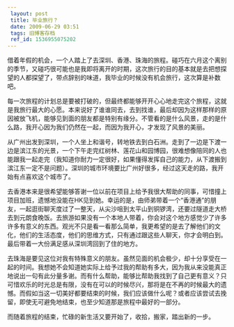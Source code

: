 ```yaml
---
 layout: post
 title: 毕业旅行？
 date: 2009-06-29 03:51
 tags: 旧博客存档
 ref_id: 1536955075202
---
```

借着年假的机会，一个人踏上了去深圳、香港、珠海的旅程。碰巧在六月这个离别的季节，又碰巧很可能也是我即将离开的时期，这次旅行的目的基本就是去把想探望的人都探望了，带点辞别的味道，我毕业的时候没有机会旅行，这次算是补数吧。

每一次旅程的计划总是要被打破的，但最终都能够开开心心地走完这个旅程，这就是我旅行最大的心愿。本来说好了谁谁同去，去到找谁，最后却因为这样那样的原因被放飞机，能够见到面的朋友都是特别有缘分。不管看的是什么风景，走的是什么路，我开心因为我们仍然在一起，而因为我开心，才发现了风景的美丽。

从广州出发到深圳，一个人坐上和谐号，转地铁去到白石洲。走到了一边是下渡一边是滨江东的光景，一个下午走完红树林、莲花山和园博园，很难想像陪同的人也能跟我一起走完（我知道你耐力一定很好，如果懂得发挥自己的能力，从下渡搬到滨江东一定不是问题）。深圳的城市环境要比广州好很多，经过这天走的路，我开始有点喜欢这个城市了。

去香港本来是很希望能够答谢一位以前在项目上给予我很大帮助的同事，可惜撞上项目加班，遗憾地没能在HK见到她。幸运的是，由师弟带着一个“香港通”的朋友，一起逛街聊天度过了一整天，从尖沙咀到太平山到铜锣湾，还要过隧道走大桥去到元朗食晚饭。去旅游如果没有一个本地人带着，你会对这个地方感觉少了许多许多有意义的东西。观光不只是看一看那么简单，我更希望的是去了解他们的文化，他们的生活态度，他们的思维方式，只有通过跟这些人聊天，你才会明白到。最后带着一大份满足感从深圳湾回到了住的地方。

去珠海是要见这位对我有特殊意义的朋友。虽然见面的机会极少，却十分享受在一起的时间。我想她不会知道她实际上给予过我的帮助有多大，因为我从来没能真正地说出一句有此分量多谢。而有什么帮助，能够比帮助我找到了自己更有意义？只可惜欢乐的时光总是有限，没有在可以的时候尽兴，那将是在不再的时候最大的遗憾。而假如当这一切美好都要结束的时候，我们应该做什么呢？或者应该尝试去挽留，即使无可避免地结束，也至少知道那是旅程中最好的一部分。

而随着旅程的结束，忙碌的新生活又要开始了，收拾，搬家，踏出新的一步。

